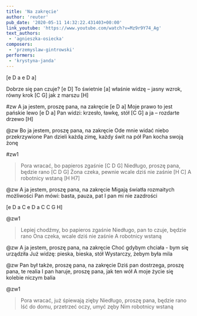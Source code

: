 ```yaml
---
title: 'Na zakręcie'
author: 'reuter'
pub_date: '2020-05-11 14:32:22.431403+00:00'
link_youtube: 'https://www.youtube.com/watch?v=Mz9r9Y74_Ag'
text_authors:
 - 'agnieszka-osiecka'
composers:
 - 'przemyslaw-gintrowski'
performers:
 - 'krystyna-janda'
---
```


[e D a e D a]

Dobrze się pan czuje? [e D]
To świetnie [a]
właśnie widzę – jasny wzrok, równy krok [C G]
jak z marszu [H]

#zw
A ja jestem, proszę pana, na zakręcie [e D a]
Moje prawo to jest pańskie lewo [e D a]
Pan widzi: krzesło, ławkę, stół [C G]
a ja – rozdarte drzewo [H]

@zw
Bo ja jestem, proszę pana, na zakręcie 
Ode mnie widać niebo przekrzywione 
Pan dzieli każdą zimę, każdy świt na pół
Pan kocha swoją żonę 

#zw1
>Pora wracać, bo papieros zgaśnie [C D G]
>Niedługo, proszę pana, będzie rano [C D G]
>Żona czeka, pewnie wcale dziś nie zaśnie [H C]
>A robotnicy wstaną [H H7]

@zw
A ja jestem, proszę pana, na zakręcie 
Migają światła rozmaitych możliwości
Pan mówi: basta, pauza, pat
I pan mi nie zazdrości

[e D a C e D a C C G H]

@zw1
>Lepiej chodźmy, bo papieros zgaśnie
>Niedługo, pan to czuje, będzie rano
>Ona czeka, wcale dziś nie zaśnie
>A robotnicy wstaną

@zw
A ja jestem, proszę pana, na zakręcie
Choć gdybym chciała - bym się urządziła
Już widzę: pieska, bieska, stół
Wystarczy, żebym była mila

@zw
Pan był także, proszę pana, na zakręcie
Dziś pan dostrzega, proszę pana, te realia
I pan haruje, proszę pana, jak ten wół
A moje życie się kolebie niczym balia

@zw1
>Pora wracać, już śpiewają zięby
>Niedługo, proszę pana, będzie rano
>Iść do domu, przetrzeć oczy, umyć zęby
>Nim robotnicy wstaną